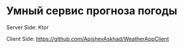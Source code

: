 # Умный сервис прогноза погоды

Server Side: Ktor


Client Side: https://github.com/ApishevAskhad/WeatherAppClient
